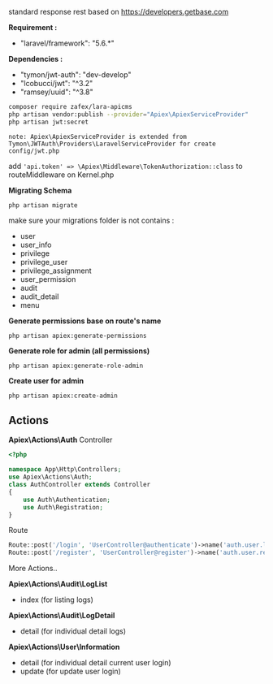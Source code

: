

standard response rest based on https://developers.getbase.com

**Requirement :**
- "laravel/framework": "5.6.*"

**Dependencies :**
- "tymon/jwt-auth": "dev-develop"
- "lcobucci/jwt": "^3.2"
- "ramsey/uuid": "^3.8"
```bash
composer require zafex/lara-apicms
php artisan vendor:publish --provider="Apiex\ApiexServiceProvider"
php artisan jwt:secret
```

    note: Apiex\ApiexServiceProvider is extended from Tymon\JWTAuth\Providers\LaravelServiceProvider for create config/jwt.php

add `'api.token' => \Apiex\Middleware\TokenAuthorization::class` to routeMiddleware on Kernel.php

**Migrating Schema**
```
php artisan migrate
```
make sure your migrations folder is not contains :
- user
- user_info
- privilege
- privilege_user
- privilege_assignment
- user_permission
- audit
- audit_detail
- menu

**Generate permissions base on route's name**
```
php artisan apiex:generate-permissions
```

**Generate role for admin (all permissions)**
```
php artisan apiex:generate-role-admin
```

**Create user for admin**
```
php artisan apiex:create-admin
```

## Actions
**Apiex\Actions\Auth**
Controller
```php
<?php

namespace App\Http\Controllers;
use Apiex\Actions\Auth;
class AuthController extends Controller
{
	use Auth\Authentication;
	use Auth\Registration;
}
```
Route
```php
Route::post('/login', 'UserController@authenticate')->name('auth.user.login');
Route::post('/register', 'UserController@register')->name('auth.user.register');
```
More Actions..

**Apiex\Actions\Audit\LogList**
- index (for listing logs)

**Apiex\Actions\Audit\LogDetail**
- detail (for individual detail logs)

**Apiex\Actions\User\Information**
- detail (for individual detail current user login)
- update (for update user login)